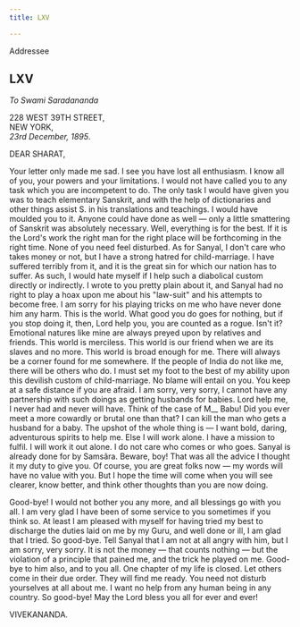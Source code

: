 ```yaml
---
title: LXV

---
```





  

  
 Addressee

## LXV

*To Swami Saradananda*

228 WEST 39TH STREET,  
NEW YORK,  
*23rd December, 1895*.

DEAR SHARAT,

Your letter only made me sad. I see you have lost all enthusiasm. I know
all of you, your powers and your limitations. I would not have called
you to any task which you are incompetent to do. The only task I would
have given you was to teach elementary Sanskrit, and with the help of
dictionaries and other things assist S. in his translations and
teachings. I would have moulded you to it. Anyone could have done as
well — only a little smattering of Sanskrit was absolutely necessary.
Well, everything is for the best. If it is the Lord's work the right man
for the right place will be forthcoming in the right time. None of you
need feel disturbed. As for Sanyal, I don't care who takes money or not,
but I have a strong hatred for child-marriage. I have suffered terribly
from it, and it is the great sin for which our nation has to suffer. As
such, I would hate myself if I help such a diabolical custom directly or
indirectly. I wrote to you pretty plain about it, and Sanyal had no
right to play a hoax upon me about his "law-suit" and his attempts to
become free. I am sorry for his playing tricks on me who have never done
him any harm. This is the world. What good you do goes for nothing, but
if you stop doing it, then, Lord help you, you are counted as a rogue.
Isn't it? Emotional natures like mine are always preyed upon by
relatives and friends. This world is merciless. This world is our friend
when we are its slaves and no more. This world is broad enough for me.
There will always be a corner found for me somewhere. If the people of
India do not like me, there will be others who do. I must set my foot to
the best of my ability upon this devilish custom of child-marriage. No
blame will entail on you. You keep at a safe distance if you are afraid.
I am sorry, very sorry, I cannot have any partnership with such doings
as getting husbands for babies. Lord help me, I never had and never will
have. Think of the case of M\_\_ Babu! Did you ever meet a more cowardly
or brutal one than that? I can kill the man who gets a husband for a
baby. The upshot of the whole thing is — I want bold, daring,
adventurous spirits to help me. Else I will work alone. I have a mission
to fulfil. I will work it out alone. I do not care who comes or who
goes. Sanyal is already done for by Samsâra. Beware, boy! That was all
the advice I thought it my duty to give you. Of course, you are great
folks now — my words will have no value with you. But I hope the time
will come when you will see clearer, know better, and think other
thoughts than you are now doing.

Good-bye! I would not bother you any more, and all blessings go with you
all. I am very glad I have been of some service to you sometimes if you
think so. At least I am pleased with myself for having tried my best to
discharge the duties laid on me by my Guru, and well done or ill, I am
glad that I tried. So good-bye. Tell Sanyal that I am not at all angry
with him, but I am sorry, very sorry. It is not the money — that counts
nothing — but the violation of a principle that pained me, and the trick
he played on me. Good-bye to him also, and to you all. One chapter of my
life is closed. Let others come in their due order. They will find me
ready. You need not disturb yourselves at all about me. I want no help
from any human being in any country. So good-bye! May the Lord bless you
all for ever and ever!

VIVEKANANDA.



